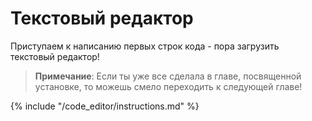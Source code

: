 # Текстовый редактор

Приступаем к написанию первых строк кода - пора загрузить текстовый редактор!

> **Примечание**: Если ты уже все сделала в главе, посвященной установке, то можешь смело переходить к следующей главе!

{% include "/code_editor/instructions.md" %}